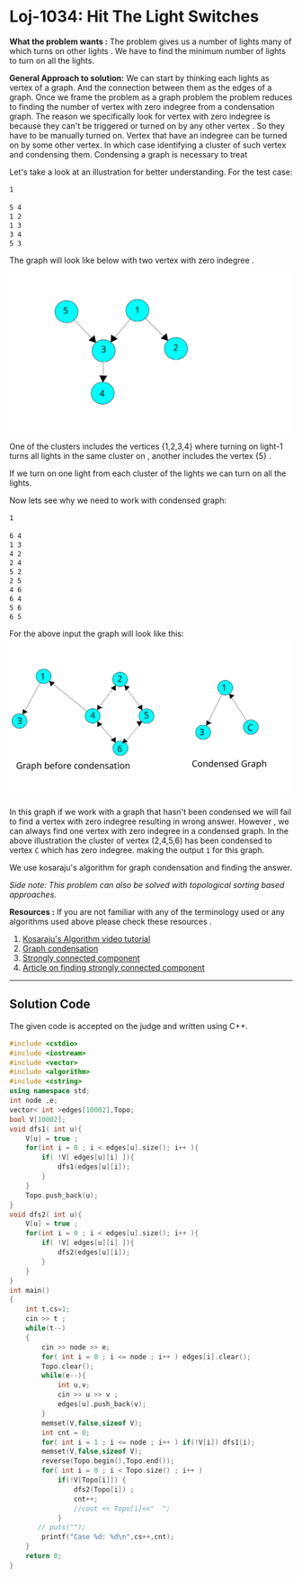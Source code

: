 # Loj-1034: Hit The Light Switches

**What the problem wants :** The problem gives us a number of lights many of which turns on other lights . We have to find the minimum number of lights to turn on all the lights.

**General Approach to solution:** We can start by thinking each lights as vertex of a graph. And the connection between them as the edges of a graph. Once we frame the problem as a graph problem the problem reduces to finding the number of vertex with zero indegree from a condensation graph. The reason we specifically look for vertex with zero indegree is because they can't be triggered or turned on by any other vertex . So they have to be manually turned on. Vertex that have an indegree can be turned on by some other vertex. In which case identifying a cluster of such vertex and condensing them. Condensing a graph is necessary to treat 

Let's take a look at an illustration for better understanding. For the test case:

```none
1

5 4
1 2
1 3
3 4
5 3
```

The graph will look like below with two vertex with zero indegree .

![graph](drawing.svg)

One of the clusters includes the vertices {1,2,3,4} where turning on light-1 turns all lights in the same cluster on  , another includes the vertex {5} .

If we turn on one light from each cluster of the lights we can turn on all the lights.

Now lets see why we need to work with condensed graph:

```none
1

6 4
1 3
4 2
2 4
5 2
2 5
4 6
6 4
5 6
6 5
```

For the above input the graph will look like this:
![condensed graph](condensed_graph.svg)

In this graph if we work with a graph that hasn't been condensed we will fail to find a vertex with zero indegree resulting in wrong answer.
However , we can always find one vertex with zero indegree in a condensed graph. In the above illustration the cluster of vertex (2,4,5,6) has been condensed to vertex `C` which has zero indegree. making the output `1` for this graph.

We use kosaraju's algorithm for graph condensation and finding the answer.

_Side note: This problem can also be solved with topological sorting based approaches._

**Resources :** If you are not familiar with any of the terminology used or any algorithms used above please check these resources .

 1. [Kosaraju's Algorithm video tutorial](https://www.youtube.com/watch?v=Rs6DXyWpWrI)
 2. [Graph condensation](https://cp-algorithms.com/graph/strongly-connected-components.html)
 3. [Strongly connected component](https://www.geeksforgeeks.org/strongly-connected-components/)
 4. [Article on finding strongly connected component](https://cp-algorithms.com/graph/strongly-connected-components.html)

-----

## Solution Code

The given code is accepted on the judge and written using C++.

```cpp
#include <cstdio>
#include <iostream>
#include <vector>
#include <algorithm>
#include <cstring>
using namespace std;
int node ,e;
vector< int >edges[10002],Topo;
bool V[10002];
void dfs1( int u){
    V[u] = true ;
    for(int i = 0 ; i < edges[u].size(); i++ ){
        if( !V[ edges[u][i] ]){
            dfs1(edges[u][i]);
        }
    }
    Topo.push_back(u);
}
void dfs2( int u){
    V[u] = true ;
    for(int i = 0 ; i < edges[u].size(); i++ ){
        if( !V[ edges[u][i] ]){
            dfs2(edges[u][i]);
        }
    }
}
int main()
{
    int t,cs=1;
    cin >> t ;
    while(t--)
    {
        cin >> node >> e;
        for( int i = 0 ; i <= node ; i++ ) edges[i].clear();
        Topo.clear();
        while(e--){
            int u,v;
            cin >> u >> v ;
            edges[u].push_back(v);
        }
        memset(V,false,sizeof V);
        int cnt = 0;
        for( int i = 1 ; i <= node ; i++ ) if(!V[i]) dfs1(i);
        memset(V,false,sizeof V);
        reverse(Topo.begin(),Topo.end());
        for( int i = 0 ; i < Topo.size() ; i++ )
            if(!V[Topo[i]]) {
                dfs2(Topo[i]) ;
                cnt++;
                //cout << Topo[i]<<"  ";
            }
       // puts("");
        printf("Case %d: %d\n",cs++,cnt);
    }
    return 0;
}
```
